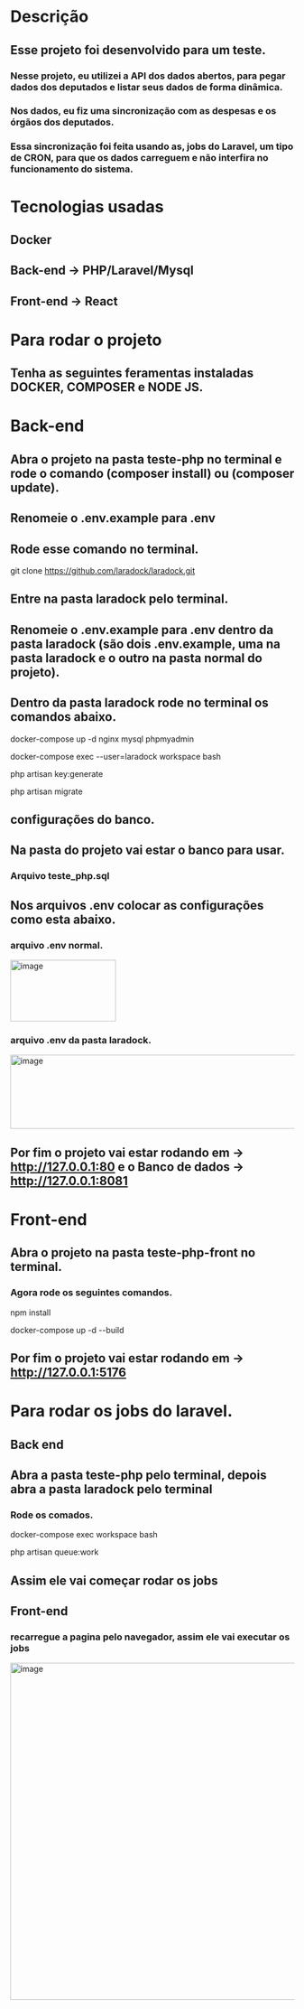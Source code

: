 # Descrição

## Esse projeto foi desenvolvido para um teste.
### Nesse projeto, eu utilizei a API dos dados abertos, para pegar dados dos deputados e listar seus dados de forma dinâmica.
### Nos dados, eu fiz uma sincronização com as despesas e os órgãos dos deputados.
### Essa sincronização foi feita usando as, jobs do Laravel, um tipo de CRON, para que os dados carreguem e não interfira no funcionamento do sistema.

# Tecnologias usadas
## Docker
## Back-end -> **PHP/Laravel/Mysql**
## Front-end -> **React**

# Para rodar o projeto

## Tenha as seguintes feramentas instaladas **DOCKER**, **COMPOSER** e **NODE JS**.

# Back-end

## Abra o projeto na pasta teste-php no terminal e rode o comando (composer install) ou (composer update).

## Renomeie o .env.example para .env

## Rode esse comando no terminal.

git clone https://github.com/laradock/laradock.git

## Entre na pasta laradock pelo terminal.

## Renomeie o .env.example para .env dentro da pasta laradock (são dois .env.example, uma na pasta laradock e o outro na pasta normal do projeto).

## Dentro da pasta laradock rode no terminal os comandos abaixo.

docker-compose up -d nginx mysql phpmyadmin

docker-compose exec --user=laradock workspace bash

php artisan key:generate

php artisan migrate

## configurações do banco.

## Na pasta do projeto vai estar o banco para usar.

### Arquivo teste_php.sql

## Nos arquivos .env colocar as configurações como esta abaixo.

### arquivo .env normal.
<img width="187" height="109" alt="image" src="https://github.com/user-attachments/assets/5575dc9d-ef1c-446e-b63c-c9780a9f08d3" />

### arquivo .env da pasta laradock.
<img width="556" height="131" alt="image" src="https://github.com/user-attachments/assets/c201eb50-ad6e-4782-b73d-8975e3cc2d7f" />

## Por fim o projeto vai estar rodando em -> http://127.0.0.1:80 e o Banco de dados -> http://127.0.0.1:8081

# Front-end

## Abra o projeto na pasta teste-php-front no terminal.

### Agora rode os seguintes comandos.

npm install

docker-compose up -d --build

## Por fim o projeto vai estar rodando em -> http://127.0.0.1:5176


# Para rodar os jobs do laravel.

## Back end

## Abra a pasta teste-php pelo terminal, depois abra a pasta laradock pelo terminal

### Rode os comados.

docker-compose exec workspace bash

php artisan queue:work

## Assim ele vai começar rodar os jobs

## Front-end

### recarregue a pagina pelo navegador, assim ele vai executar os jobs

<img width="1365" height="597" alt="image" src="https://github.com/user-attachments/assets/46bd92e6-34f6-4748-8cc5-7b16a0f96513" />

